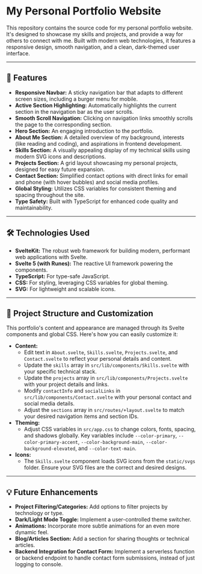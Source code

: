 # My Personal Portfolio Website

This repository contains the source code for my personal portfolio website. It's designed to showcase my skills and projects, and provide a way for others to connect with me. Built with modern web technologies, it features a responsive design, smooth navigation, and a clean, dark-themed user interface.

---

## 🚀 Features

* **Responsive Navbar:** A sticky navigation bar that adapts to different screen sizes, including a burger menu for mobile.
* **Active Section Highlighting:** Automatically highlights the current section in the navigation bar as the user scrolls.
* **Smooth Scroll Navigation:** Clicking on navigation links smoothly scrolls the page to the corresponding section.
* **Hero Section:** An engaging introduction to the portfolio.
* **About Me Section:** A detailed overview of my background, interests (like reading and coding), and aspirations in frontend development.
* **Skills Section:** A visually appealing display of my technical skills using modern SVG icons and descriptions.
* **Projects Section:** A grid layout showcasing my personal projects, designed for easy future expansion.
* **Contact Section:** Simplified contact options with direct links for email and phone (with hover bubbles) and social media profiles.
* **Global Styling:** Utilizes CSS variables for consistent theming and spacing throughout the site.
* **Type Safety:** Built with TypeScript for enhanced code quality and maintainability.

---

## 🛠️ Technologies Used

* **SvelteKit:** The robust web framework for building modern, performant web applications with Svelte.
* **Svelte 5 (with Runes):** The reactive UI framework powering the components.
* **TypeScript:** For type-safe JavaScript.
* **CSS:** For styling, leveraging CSS variables for global theming.
* **SVG:** For lightweight and scalable icons.

---

## 🎨 Project Structure and Customization

This portfolio's content and appearance are managed through its Svelte components and global CSS. Here's how you can easily customize it:

* **Content:**
    * Edit text in `About.svelte`, `Skills.svelte`, `Projects.svelte`, and `Contact.svelte` to reflect your personal details and content.
    * Update the `skills` array in `src/lib/components/Skills.svelte` with your specific technical stack.
    * Update the `projects` array in `src/lib/components/Projects.svelte` with your project details and links.
    * Modify `contactInfo` and `socialLinks` in `src/lib/components/Contact.svelte` with your personal contact and social media details.
    * Adjust the `sections` array in `src/routes/+layout.svelte` to match your desired navigation items and section IDs.
* **Theming:**
    * Adjust CSS variables in `src/app.css` to change colors, fonts, spacing, and shadows globally. Key variables include `--color-primary`, `--color-primary-accent`, `--color-background-main`, `--color-background-elevated`, and `--color-text-main`.
* **Icons:**
    * The `Skills.svelte` component loads SVG icons from the `static/svgs` folder. Ensure your SVG files are the correct and desired designs.

---

## 💡 Future Enhancements

* **Project Filtering/Categories:** Add options to filter projects by technology or type.
* **Dark/Light Mode Toggle:** Implement a user-controlled theme switcher.
* **Animations:** Incorporate more subtle animations for an even more dynamic feel.
* **Blog/Articles Section:** Add a section for sharing thoughts or technical articles.
* **Backend Integration for Contact Form:** Implement a serverless function or backend endpoint to handle contact form submissions, instead of just logging to console.

